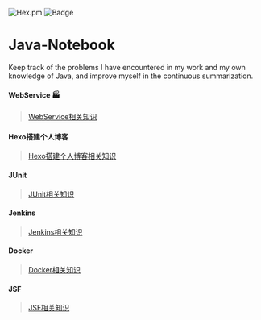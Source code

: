 ![Hex.pm](https://img.shields.io/hexpm/l/plug.svg?style=plastic)  ![Badge]( https://img.shields.io/badge/style-plastic-green.svg?longCache=true&style=plastic)
# Java-Notebook
Keep track of the problems I have encountered in my work and my own knowledge of Java, and improve myself in the continuous summarization.
#### WebService  :factory:  
>[WebService相关知识](https://github.com/AbsolutelyEmpty/Java-Notebook/blob/master/WebService/WebService.md)
#### Hexo搭建个人博客 
>[Hexo搭建个人博客相关知识]()  
#### JUnit  
>[JUnit相关知识]()  
#### Jenkins  
>[Jenkins相关知识]()  
#### Docker  
>[Docker相关知识]()  
#### JSF  
>[JSF相关知识]()  
